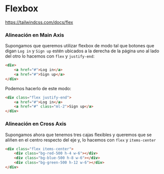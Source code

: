 # Flexbox
https://tailwindcss.com/docs/flex

### Alineación en Main Axis
Supongamos que queremos utilizar flexbox de modo tal que botones que digan `Log in` y `Sign up` estén ubicados a la derecha de la página uno al lado del otro  lo hacemos con `flex` y `justify-end`:
```html
<div>
	<a href="#">Log in</a>
	<a href="#">Sign up</a>
</div>
```
Podemos hacerlo de este modo:
```html
<div class="flex justify-end">
	<a href="#">Log in</a>
	<a href="#" class="ml-2">Sign up</a>
</div>
```

### Alineación en Cross Axis
Supongamos ahora que tenemos tres cajas flexibles y queremos que se aliñen en el centro respecto del eje y, lo hacemos con `flex` y `items-center`
```html
<div class="flex items-center">
	<div class="bg-red-500 h-4 w-6"></div>
	<div class="bg-blue-500 h-8 w-6"></div>
	<div class="bg-green-500 h-12 w-6"></div>
</div>
```